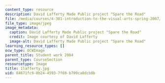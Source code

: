 ```yaml
---
content_type: resource
description: David Lafferty Made Public project "Spare the Road"
file: /media/courses/4-301-introduction-to-the-visual-arts-spring-2007/84671fc90b2445937f69b709ca0dcb8b_1lafferty.jpg
file_type: image/jpeg
image_metadata:
  caption: David Lafferty Made Public project "Spare the Road"
  credit: Image courtesy of David Lafferty
  image-alt: David Lafferty Made Public project "Spare the Road"
learning_resource_types: []
ocw_type: OCWImage
parent_title: Student work 2004
parent_type: CourseSection
resourcetype: Image
title: 1lafferty.jpg
uid: 84671fc9-0b24-4593-7f69-b709ca0dcb8b
---
```

